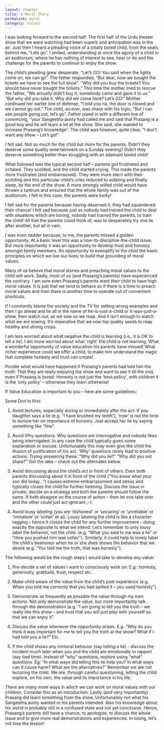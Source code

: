 ```yaml
---
layout: chapter
title: A Moral Story
permalink: moral
category: values
---
```


I was looking forward to the second half. The first half of the Urdu theater show that we were watching had been superb and anticipation was in the air. Just then I heard a pleading voice of a totally bored child, from the seats behind me, “Lets go”. I smiled, understanding at once the agony of a child in an auditorium, where he has nothing of interest to see, hear or do and the challenge for the parents to continue to enjoy the show.

The child’s pleading grew desperate, “Let’s GO! You said when the lights come on, we can go”. The father responded, “But dear, now we bought the tickets we have to see the full show”. “Why did you buy the tickets? You should have never bought the tickets.” This time the mother tried to rescue the father, “We actually didn’t buy it, somebody came and gave it to us.” “But why did you take it. Why did we come here? Let’s GO!” Mother continued her earlier line of defense, “I told you na, the door is closed and we cannot go out.” The child, as ever, was sharp with his logic, “But I can see people going out, let’s go”. Father piped in with a different line of convincing, “your Sangeetha aunty had called me and said that Prasang is a good boy and he will learn a lot at the show. She said, she wanted to increase Prasang’s knowledge". The child was however, quite clear, “I don’t want any show – Let’s go!"

I felt sad. Not so much for the child but more for the parents. Didn’t they deserve some quality entertainment on a Sunday evening? Didn’t they deserve something better than struggling with an adamant bored child!

What followed was the typical second half – parents got frustrated and irritated. They scolded, and the child started crying. This made the parents more frustrated (and embarrassed). They were more stern with their scolding and this particular child’s cries reduced to sobbing and finally sleep, by the end of the show. A more strongly willed child would have thrown a tantrum and ensured that the whole family was out of the auditorium. I felt in this case, the parents were lucky!

I felt sad for the parents because having deserved it, they had squandered their chance! I felt sad because just as nobody had trained the child to deal with situations which are boring, nobody had trained the parents, to train the child! All that the parents could think of, was to desperately try one lie after another, but all in vain.

I was even sadder because, to me, the parents missed a golden opportunity. At a basic level this was a how-to-discipline-the-child issue. But more importantly it was an opportunity to develop trust and honesty amongst family members. An opportunity to exemplify to the child the basic principles on which we live our lives; to build that grounding of moral values.

Many of us believe that moral stories and preaching moral values to the child will work. Sadly, most of us (and Prasang’s parents) have experienced the contrary. I am sure even Prasang’s parents want their child to have high moral values. It is just that we tend to behave as if there is a time to preach moral values and then there is another time to operate out of convenient shortcuts.

If I constantly blame the society and the TV for setting wrong examples and then I go ahead and lie all in the name of he-is-just-a-child or it-was-just-a-show, then watch out; as we sow so we reap. And it isn’t enough to watch what we are sowing. It’s imperative that we sow top quality seeds to reap healthy and strong crops.

I am less worried about what negative the child is learning (i.e., it is OK to tell a lie). I am more worried about what 'right' the child is not learning. What a wonderful opportunity of value education his parents have missed! What richer experience could we offer a child, to make him understand the magic that complete honesty and trust can create!

Ponder what would have happened if Prasang’s parents had told him the truth: That they are really enjoying the show and want to see it till the end, even if Prasang is bored. Honesty is not just the ‘best policy’, with children it is the ‘only policy’ – otherwise they learn otherwise!

If Value Education is important to you – here are some guidelines:

Some Don'ts first:

1. Avoid lectures, especially during or immediately after the act. If you daughter says a lie (e.g. “I have brushed my teeth”), ‘now’ is not the time to lecture her on importance of honesty. Just accept her lie by saying something like “fine”. 

2. Avoid Why questions. Why questions are interrogative and nobody likes being interrogated. In any case the child typically gives some explanation or excuse. Unfortunately this may even give the child the illusion of justification of his act. 'Why' questions rarely lead to positive actions. Trying answering these: “Why did you lie?” “Why did you not share?” Got the idea – check out the alternates below.

3. Avoid discussing about the child’s act in front of others. Even both parents discussing about it in front of the child (“You know what your son did today…”) causes extreme embarrassment and stress and typically closes the child for further listening. Discuss the issue in private, decide on a strategy and both the parents should follow the same. If both disagree on the course of action – then let one take over and the other could just act ignorant ;-).

4. Avoid lousy labeling (you are ‘dishonest’ or ‘uncaring’ or ‘unreliable’ or ‘immature’ or ‘unfair’ et al). Lousy labeling the child is like a character tagging – hence it closes the child for any further improvement – doing exactly the opposite to what we intend. Let’s remember to only lousy label the behavior, not the child. (e.g. “What you said to me was a lie” or “How you pushed him was unfair”). Similarly, it could help to lovely label the child's beahviour when he or she does shows the behavior that we desire (e.g. “You told me the truth, that was  honesty”).

The following would be the rough steps I would take to develop any value:

1. Pre-decide a set of values I want to consciously work on: E.g.: honesty, generosity, gratitude, trust, respect etc.

2. Make child aware of the value from the child’s past experience (e.g. When you told me correctly that you had spilled it – you used honesty”).

3. Demonstrate as frequently as possible the value through my own actions. Not only demonstrate the value, but more importantly talk through the demonstration (e.g. “I am going to tell you the truth – we really like this show – and trust that you will just play with yourself so that we can enjoy it”.

4. Discuss the value whenever the opportunity arises. E.g. “Why do you think it was important for me to tell you the truth at the show? What if I had told you a lie?” Etc.

5. If the child shows any immoral behavior (say telling a lie) - discuss the incident much later when you and the child are emotionally in rapport (say bed time). Instead of “why” questions, explore using “what” questions. Eg: “In what ways did telling this lie help you? In what ways can it cause harm? What are the alternatives?"
Remember we are not lecturing the child. We are, through careful questioning, letting the child explore, on his own, the value and its importance in his life.

There are many more ways in which we can work on moral values with our children. Consider this as an introduction. Lastly (and very importantly) Prasang did learn something from the show. Unfortunately not what his Sangeetha aunty wanted or his parents intended. Also his knowledge about his world is probably still in a confused state and not yet conclusive. Hence, Prasang’s parents still have a chance, to apologize, to discuss the whole issue and to give more real demonstrations and experiences. In losing, let’s not lose the lesson!
